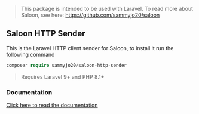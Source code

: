 > This package is intended to be used with Laravel. To read more about Saloon, see here: https://github.com/sammyjo20/saloon

## Saloon HTTP Sender

This is the Laravel HTTP client sender for Saloon, to install it run the following command

```php
composer require sammyjo20/saloon-http-sender
```
> Requires Laravel 9+ and PHP 8.1+

### Documentation

[Click here to read the documentation](https://docs.saloon.dev/v/2)

